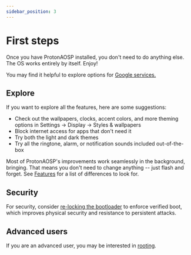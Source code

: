 ```yaml
---
sidebar_position: 3
---
```


# First steps

Once you have ProtonAOSP installed, you don't need to do anything else. The OS works entirely by itself. Enjoy!

You may find it helpful to explore options for [Google services.](../advanced/google-services.md)

## Explore

If you want to explore all the features, here are some suggestions:

- Check out the wallpapers, clocks, accent colors, and more theming options in Settings -> Display -> Styles & wallpapers
- Block internet access for apps that don't need it
- Try both the light and dark themes
- Try all the ringtone, alarm, or notification sounds included out-of-the-box

Most of ProtonAOSP's improvements work seamlessly in the background, bringing. That means you don't need to change anything -- just flash and forget. See [Features](../discover/features.md) for a list of differences to look for.

## Security

For security, consider [re-locking the bootloader](../advanced/verified-boot.md) to enforce verified boot, which improves physical security and resistance to persistent attacks.

## Advanced users

If you are an advanced user, you may be interested in [rooting](../advanced/rooting.md).
